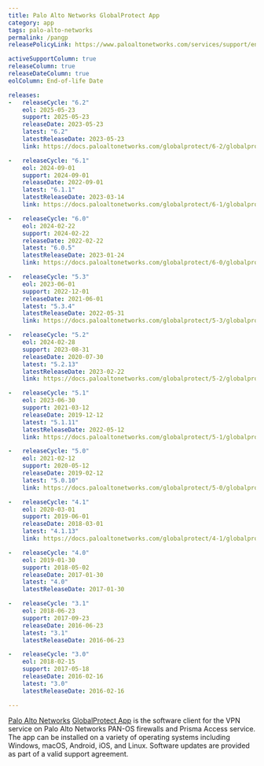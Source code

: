 ```yaml
---
title: Palo Alto Networks GlobalProtect App
category: app
tags: palo-alto-networks
permalink: /pangp
releasePolicyLink: https://www.paloaltonetworks.com/services/support/end-of-life-announcements/end-of-life-summary

activeSupportColumn: true
releaseColumn: true
releaseDateColumn: true
eolColumn: End-of-life Date

releases:
-   releaseCycle: "6.2"
    eol: 2025-05-23
    support: 2025-05-23
    releaseDate: 2023-05-23
    latest: "6.2"
    latestReleaseDate: 2023-05-23
    link: https://docs.paloaltonetworks.com/globalprotect/6-2/globalprotect-app-release-notes

-   releaseCycle: "6.1"
    eol: 2024-09-01
    support: 2024-09-01
    releaseDate: 2022-09-01
    latest: "6.1.1"
    latestReleaseDate: 2023-03-14
    link: https://docs.paloaltonetworks.com/globalprotect/6-1/globalprotect-app-release-notes

-   releaseCycle: "6.0"
    eol: 2024-02-22
    support: 2024-02-22
    releaseDate: 2022-02-22
    latest: "6.0.5"
    latestReleaseDate: 2023-01-24
    link: https://docs.paloaltonetworks.com/globalprotect/6-0/globalprotect-app-release-notes

-   releaseCycle: "5.3"
    eol: 2023-06-01
    support: 2022-12-01
    releaseDate: 2021-06-01
    latest: "5.3.4"
    latestReleaseDate: 2022-05-31
    link: https://docs.paloaltonetworks.com/globalprotect/5-3/globalprotect-app-release-notes/gp-app-release-information

-   releaseCycle: "5.2"
    eol: 2024-02-28
    support: 2023-08-31
    releaseDate: 2020-07-30
    latest: "5.2.13"
    latestReleaseDate: 2023-02-22
    link: https://docs.paloaltonetworks.com/globalprotect/5-2/globalprotect-app-release-notes

-   releaseCycle: "5.1"
    eol: 2023-06-30
    support: 2021-03-12
    releaseDate: 2019-12-12
    latest: "5.1.11"
    latestReleaseDate: 2022-05-12
    link: https://docs.paloaltonetworks.com/globalprotect/5-1/globalprotect-app-release-notes

-   releaseCycle: "5.0"
    eol: 2021-02-12
    support: 2020-05-12
    releaseDate: 2019-02-12
    latest: "5.0.10"
    link: https://docs.paloaltonetworks.com/globalprotect/5-0/globalprotect-app-release-notes/gp-app-release-information/globalprotect-50-addressed-issues

-   releaseCycle: "4.1"
    eol: 2020-03-01
    support: 2019-06-01
    releaseDate: 2018-03-01
    latest: "4.1.13"
    link: https://docs.paloaltonetworks.com/globalprotect/4-1/globalprotect-app-release-notes/gp-app-release-information/globalprotect-app-4113-addressed-issues

-   releaseCycle: "4.0"
    eol: 2019-01-30
    support: 2018-05-02
    releaseDate: 2017-01-30
    latest: "4.0"
    latestReleaseDate: 2017-01-30

-   releaseCycle: "3.1"
    eol: 2018-06-23
    support: 2017-09-23
    releaseDate: 2016-06-23
    latest: "3.1"
    latestReleaseDate: 2016-06-23

-   releaseCycle: "3.0"
    eol: 2018-02-15
    support: 2017-05-18
    releaseDate: 2016-02-16
    latest: "3.0"
    latestReleaseDate: 2016-02-16

---
```


[Palo Alto Networks](https://www.paloaltonetworks.com/) [GlobalProtect App](https://docs.paloaltonetworks.com/globalprotect) is the software client for the VPN service on Palo Alto Networks PAN-OS firewalls and Prisma Access service. The app can be installed on a variety of operating systems including Windows, macOS, Android, iOS, and Linux.
Software updates are provided as part of a valid support agreement.
